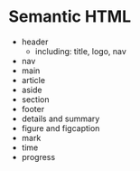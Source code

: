 # Semantic HTML

- header
  - including: title, logo, nav
- nav
- main
- article
- aside
- section
- footer
- details and summary
- figure and figcaption
- mark
- time
- progress